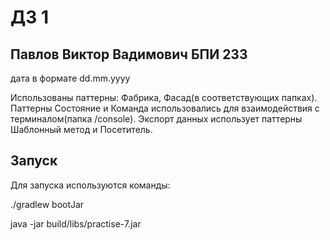 # ДЗ 1

## Павлов Виктор Вадимович БПИ 233

дата в формате dd.mm.yyyy

Использованы паттерны: Фабрика, Фасад(в соответствующих папках). Паттерны Состояние и Команда использовались для взаимодействия с терминалом(папка /console). Экспорт данных использует паттерны Шаблонный метод и Посетитель.

## Запуск

Для запуска используются команды:

./gradlew bootJar

java -jar build/libs/practise-7.jar
